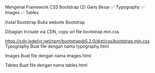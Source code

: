 Mengenal Framework CSS Bootstrap (2)
Garis Besar
✅ Typography
✅ Images
✅ Tables

Instal Bootstrap
Buka website Bootstrap

Dibagian Include via CDN, copy url file bootstrap.min.css

https://cdn.jsdelivr.net/npm/bootstrap@5.2.0/dist/css/bootstrap.min.css
Typography
Buat file dengan nama typography.html

Images
Buat file dengan nama images.html

Tables
Buat file dengan nama tables.html
